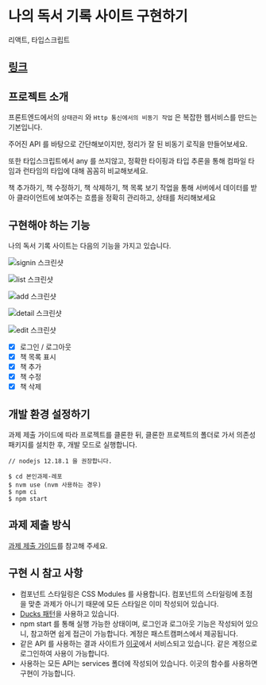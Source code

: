 # 나의 독서 기록 사이트 구현하기
리액트, 타입스크립트

## [링크]("http://Ha-Young.github.io/my-books-record")

## 프로젝트 소개

프론트엔드에서의 `상태관리` 와 `Http 통신에서의 비동기 작업` 은 복잡한 웹서비스를 만드는 기본입니다.

주어진 API 를 바탕으로 간단해보이지만, 정리가 잘 된 비동기 로직을 만들어보세요.

또한 타입스크립트에서 any 를 쓰지않고, 정확한 타이핑과 타입 추론을 통해 컴파일 타임과 런타임의 타입에 대해 꼼꼼히 비교해보세요.

책 추가하기, 책 수정하기, 책 삭제하기, 책 목록 보기 작업을 통해 서버에서 데이터를 받아 클라이언트에 보여주는 흐름을 정확히 관리하고, 상태를 처리해보세요

## 구현해야 하는 기능

나의 독서 기록 사이트는 다음의 기능을 가지고 있습니다.

![signin 스크린샷](./guide-images/signin.png)

![list 스크린샷](./guide-images/list.png)

![add 스크린샷](./guide-images/add.png)

![detail 스크린샷](./guide-images/detail.png)

![edit 스크린샷](./guide-images/edit.png)

- [x] 로그인 / 로그아웃
- [x] 책 목록 표시
- [x] 책 추가
- [x] 책 수정
- [x] 책 삭제

## 개발 환경 설정하기

과제 제출 가이드에 따라 프로젝트를 클론한 뒤, 클론한 프로젝트의 폴더로 가서 의존성 패키지를 설치한 후, 개발 모드로 실행합니다.

```
// nodejs 12.18.1 을 권장합니다.

$ cd 본인과제-레포
$ nvm use (nvm 사용하는 경우)
$ npm ci
$ npm start
```

## 과제 제출 방식

[과제 제출 가이드](./submission_guide.md)를 참고해 주세요.

## 구현 시 참고 사항

- 컴포넌트 스타일링은 CSS Modules 를 사용합니다. 컴포넌트의 스타일링에 초점을 맞춘 과제가 아니기 때문에 모든 스타일은 이미 작성되어 있습니다.
- [Ducks 패턴](https://github.com/erikras/ducks-modular-redux)을 사용하고 있습니다.
- npm start 를 통해 실행 가능한 상태이며, 로그인과 로그아웃 기능은 작성되어 있으니, 참고하면 쉽게 접근이 가능합니다. 계정은 패스트캠퍼스에서 제공됩니다.
- 같은 API 를 사용하는 결과 사이트가 [이곳](https://my-books.now.sh/)에서 서비스되고 있습니다. 같은 계정으로 로그인하여 사용이 가능합니다.
- 사용하는 모든 API는 services 폴더에 작성되어 있습니다. 이곳의 함수를 사용하면 구현이 가능합니다.
